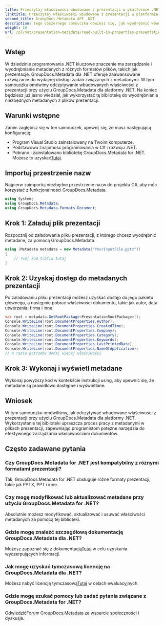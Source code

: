 ```yaml
---
title: Przeczytaj właściwości wbudowane z prezentacji w platformie .NET
linktitle: Przeczytaj właściwości wbudowane z prezentacji w platformie .NET
second_title: GroupDocs.Metadata API .NET
description: tego obszernego samouczka dowiesz się, jak wyodrębnić wbudowane właściwości z prezentacji przy użyciu GroupDocs.Metadata dla platformy .NET.
weight: 10
url: /pl/net/presentation-metadata/read-built-in-properties-presentations/
---
```

## Wstęp
W dziedzinie programowania .NET kluczowe znaczenie ma zarządzanie i wyodrębnianie metadanych z różnych formatów plików, takich jak prezentacje. GroupDocs.Metadata dla .NET oferuje zaawansowane rozwiązanie do wydajnej obsługi zadań związanych z metadanymi. W tym samouczku omówimy odczytywanie wbudowanych właściwości z prezentacji przy użyciu GroupDocs.Metadata dla platformy .NET. Na koniec będziesz już jasno wiedział, jak wykorzystać tę bibliotekę do wyodrębniania niezbędnych metadanych z plików prezentacji.
## Warunki wstępne
Zanim zagłębisz się w ten samouczek, upewnij się, że masz następującą konfigurację:
- Program Visual Studio zainstalowany na Twoim komputerze.
- Podstawowa znajomość programowania w C# i rozwoju .NET.
-  Pobrano i zainstalowano bibliotekę GroupDocs.Metadata for .NET. Możesz to uzyskać[Tutaj](https://releases.groupdocs.com/metadata/net/).

## Importuj przestrzenie nazw
Najpierw zaimportuj niezbędne przestrzenie nazw do projektu C#, aby móc korzystać z funkcjonalności GroupDocs.Metadata.
```csharp
using System;
using GroupDocs.Metadata;
using GroupDocs.Metadata.Formats.Document;
```
## Krok 1: Załaduj plik prezentacji
Rozpocznij od załadowania pliku prezentacji, z którego chcesz wyodrębnić metadane, za pomocą GroupDocs.Metadata.
```csharp
using (Metadata metadata = new Metadata("YourInputFile.pptx"))
{
    // Twój kod trafia tutaj
}
```
## Krok 2: Uzyskaj dostęp do metadanych prezentacji
Po załadowaniu pliku prezentacji możesz uzyskać dostęp do jego pakietu głównego, a następnie pobrać właściwości dokumentu, takie jak autor, data utworzenia, firma i inne.
```csharp
var root = metadata.GetRootPackage<PresentationRootPackage>();
Console.WriteLine(root.DocumentProperties.Author);
Console.WriteLine(root.DocumentProperties.CreatedTime);
Console.WriteLine(root.DocumentProperties.Company);
Console.WriteLine(root.DocumentProperties.Category);
Console.WriteLine(root.DocumentProperties.Keywords);
Console.WriteLine(root.DocumentProperties.LastPrintedDate);
Console.WriteLine(root.DocumentProperties.NameOfApplication);
// W razie potrzeby dodaj więcej właściwości
```
## Krok 3: Wykonaj i wyświetl metadane
Wykonaj powyższy kod w kontekście instrukcji using, aby upewnić się, że metadane są prawidłowo dostępne i wyświetlane.

## Wniosek
W tym samouczku omówiliśmy, jak odczytywać wbudowane właściwości z prezentacji przy użyciu GroupDocs.Metadata dla platformy .NET. Wykorzystanie tej biblioteki upraszcza proces pracy z metadanymi w plikach prezentacji, zapewniając programistom potężne narzędzia do efektywnego zarządzania właściwościami dokumentów.

## Często zadawane pytania
### Czy GroupDocs.Metadata for .NET jest kompatybilny z różnymi formatami prezentacji?
Tak, GroupDocs.Metadata for .NET obsługuje różne formaty prezentacji, takie jak PPTX, PPT i inne.
### Czy mogę modyfikować lub aktualizować metadane przy użyciu GroupDocs.Metadata for .NET?
Absolutnie możesz modyfikować, aktualizować i usuwać właściwości metadanych za pomocą tej biblioteki.
### Gdzie mogę znaleźć szczegółową dokumentację GroupDocs.Metadata dla .NET?
 Możesz zapoznać się z dokumentacją[Tutaj](https://tutorials.groupdocs.com/metadata/net/) w celu uzyskania wyczerpujących informacji.
### Jak mogę uzyskać tymczasową licencję na GroupDocs.Metadata dla .NET?
 Możesz nabyć licencję tymczasową[Tutaj](https://purchase.groupdocs.com/temporary-license/) w celach ewaluacyjnych.
### Gdzie mogę szukać pomocy lub zadać pytania związane z GroupDocs.Metadata for .NET?
 Odwiedzić[Forum GroupDocs.Metadata](https://forum.groupdocs.com/c/metadata/14) za wsparcie społeczności i dyskusje.